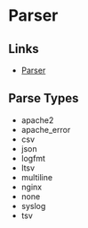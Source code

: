 # Parser

## Links

- [Parser](https://github.com/banzaicloud/logging-operator-docs/blob/master/docs/configuration/plugins/filters/parser.md)

## Parse Types

- apache2
- apache_error
- csv
- json
- logfmt
- ltsv
- multiline
- nginx
- none
- syslog
- tsv

<!--
#

- parser:
    remove_key_name_field: true
    reserve_data: true
    parse:
      type: multi_format
      patterns:
      - format: nginx
      - format: regexp
        expression: /^\[(?<logtime>[^\]]*)\] (?<name>[^ ]*) (?<title>[^ ]*) (?<id>\d*)$/
      - format: none


#

- parser:
    remove_key_name_field: true
    reserve_data: true
    inject_key_prefix: nginx.
    parse:
      type: multi_format
      patterns:
      - format: regexp
        time_key: time
        time_format: '%d/%b/%Y:%H:%M:%S %z'
        # NGINX ingress controller uses a different log format than standard NGINX server
        # Ref: https://kubernetes.github.io/ingress-nginx/user-guide/nginx-configuration/log-format/
        expression: '^(?<remote>[^ ]*) (?<real_ip>[^\]]*) (?<user>[^ ]+) \[(?<time>[^\]]*)\] "(?<method>\S+)(?: +(?<path>[^\"]*) +\S*)?" (?<status>\d+) (?<bytes_sent>\d+) "(?<referrer>[^ ]*)" "(?<user_agent>[^\"]*)" (?<request_length>\d+) (?<request_time>[\d.]+) \[(?<proxy_upstream_name>[^\]]*)\] \[(?<proxy_alternative_upstream_name>[^ ]*)\] (?<upstream_addr>[^ ]*) (?<upstream_response_length>\d+) (?<upstream_response_time>[\d.]+) (?<upstream_status>\d+) (?<request_id>[^ ]*)'
      - format: none


#

- parser:
    remove_key_name_field: true
    reserve_data: true
    parse:
      type: multi_format
      patterns:
      - format: nginx
      - format: regexp
        expression: "^\\[(?<timestamp>\\d{4}-\\d{2}-\\d{2}\\s\\d{2}:\\d{2}:\\d{2}),(?<pid>\\d{3}):\\s(?<severity>\\w*)\\/(?<worker>[a-zA-Z\\-0-9]*)\\]\\s(?<message>.*)$"
        time_key: timestamp
        time_format: "%Y-%m-%d %H:%M:%S"
        keep_time_key: false
      - format: none


#

- parser:
    remove_key_name_field: true
    reserve_data: true
    parse:
      type: regexp
      expression: /^(?<time>[^\s]+) \[(?<level>[^\]]+)\] (?<module>.+?):\d+ - log_id=(?<log_id>[^\s]+) host_name=(?<hostname>[^\s]+) > (?<message>.*)$/
      time_key: time
      time_type: string
      time_format: "%Y-%m-%dT%H:%M:%S.%N%z"
      # utc: true


# vault

- parser:
    remove_key_name_field: true
    reserve_data: true
    parse:
      type: multi_format
      patterns:
      - format: regexp
        expression: '/^(?<time>[^\]]*) \[(?<level>[^ ]*)\] (?<source>[^\":]*): (?<message>.*)$/'
        time_key: logtime
        time_format: '%Y-%m-%dT%H:%M:%S.%LZ'
      - format: regexp
        expression: '/^time="(?<time>[^\]]*)" level=(?<level>[^ ]*) msg="(?<message>[^\"]*)"/'
        time_key: time
        time_format: '%Y-%m-%dT%H:%M:%SZ'
      - format: regexp
        expression: '/^level=(?<level>[^ ]*) ts=(?<time>[^\]]*) caller=(?<source>.*) msg="(?<message>[^\"]*)"/'
        time_key: time
        time_format: '%Y-%m-%dT%H:%M:%S.%LZ'


# nextcloud

- parser:
    remove_key_name_field: true
    reserve_data: true
    parse:
      type: multi_format
      patterns:
      - format: regexp
        expression: '/^(?<time>[^\]]*) \[(?<level>[^ ]*)\] (?<source>[^\":]*): (?<message>.*)$/'
        time_key: logtime
        time_format: '%Y-%m-%dT%H:%M:%S.%LZ'
      - format: regexp
        expression: '/^time="(?<time>[^\]]*)" level=(?<level>[^ ]*) msg="(?<message>[^\"]*)"/'
        time_key: time
        time_format: '%Y-%m-%dT%H:%M:%SZ'
      - format: regexp
        expression: '/^level=(?<level>[^ ]*) ts=(?<time>[^\]]*) caller=(?<source>.*) msg="(?<message>[^\"]*)"/'
        time_key: time
        time_format: '%Y-%m-%dT%H:%M:%S.%LZ'
      - format: regexp
        expression: '^(?<host>[^ ]*) [^ ]* (?<user>[^ ]*) \[(?<time>[^\]]*)\] "(?<method>\S+)(?: +(?<path>[^ ]*) +\S*)?" (?<code>[^ ]*) (?<size>[^ ]*)(?: "(?<referer>[^\"]*)" "(?<agent>[^\"]*)")?$'
        time_key: time
        time_format: '%d/%b/%Y:%H:%M:%S %z'
-->
